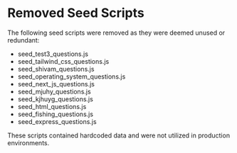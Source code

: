 # Removed Seed Scripts

The following seed scripts were removed as they were deemed unused or redundant:

- seed_test3_questions.js
- seed_tailwind_css_questions.js
- seed_shivam_questions.js
- seed_operating_system_questions.js
- seed_next_js_questions.js
- seed_mjuhy_questions.js
- seed_kjhuyg_questions.js
- seed_html_questions.js
- seed_fishing_questions.js
- seed_express_questions.js

These scripts contained hardcoded data and were not utilized in production environments.
